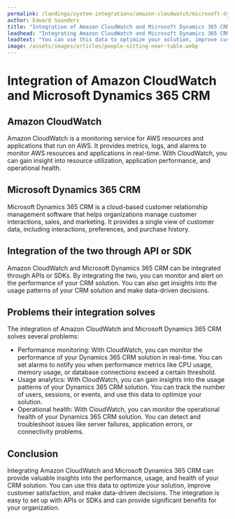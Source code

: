 ```yaml
---
permalink: /landings/system-integrations/amazon-cloudwatch/microsoft-dynamics-365-crm
author: Edward Saunders
title: "Integration of Amazon CloudWatch and Microsoft Dynamics 365 CRM"
leadhead: "Integrating Amazon CloudWatch and Microsoft Dynamics 365 CRM can provide valuable insights into the performance, usage, and health of your CRM solution"
leadtext: "You can use this data to optimize your solution, improve customer satisfaction, and make data-driven decisions. The integration is easy to set up with APIs or SDKs and can provide significant benefits for your organization."
image: /assets/images/articles/people-sitting-near-table.webp
---
```

<div class="arttext">  <h1>Integration of Amazon CloudWatch and Microsoft Dynamics 365 CRM</h1>
  
  <h2>Amazon CloudWatch</h2>
  <p>Amazon CloudWatch is a monitoring service for AWS resources and applications that run on AWS. It provides metrics, logs, and alarms to monitor AWS resources and applications in real-time. With CloudWatch, you can gain insight into resource utilization, application performance, and operational health.</p>
  
  <h2>Microsoft Dynamics 365 CRM</h2>
  <p>Microsoft Dynamics 365 CRM is a cloud-based customer relationship management software that helps organizations manage customer interactions, sales, and marketing. It provides a single view of customer data, including interactions, preferences, and purchase history.</p>
  
  <h2>Integration of the two through API or SDK</h2>
  <p>Amazon CloudWatch and Microsoft Dynamics 365 CRM can be integrated through APIs or SDKs. By integrating the two, you can monitor and alert on the performance of your CRM solution. You can also get insights into the usage patterns of your CRM solution and make data-driven decisions.</p>
  
  <h2>Problems their integration solves</h2>
  <p>The integration of Amazon CloudWatch and Microsoft Dynamics 365 CRM solves several problems:</p>
  <ul>
    <li>Performance monitoring: With CloudWatch, you can monitor the performance of your Dynamics 365 CRM solution in real-time. You can set alarms to notify you when performance metrics like CPU usage, memory usage, or database connections exceed a certain threshold.</li>
    <li>Usage analytics: With CloudWatch, you can gain insights into the usage patterns of your Dynamics 365 CRM solution. You can track the number of users, sessions, or events, and use this data to optimize your solution.</li>
    <li>Operational health: With CloudWatch, you can monitor the operational health of your Dynamics 365 CRM solution. You can detect and troubleshoot issues like server failures, application errors, or connectivity problems.</li>
  </ul>
  
  <h2>Conclusion</h2>
  <p>Integrating Amazon CloudWatch and Microsoft Dynamics 365 CRM can provide valuable insights into the performance, usage, and health of your CRM solution. You can use this data to optimize your solution, improve customer satisfaction, and make data-driven decisions. The integration is easy to set up with APIs or SDKs and can provide significant benefits for your organization.</p>
</div>